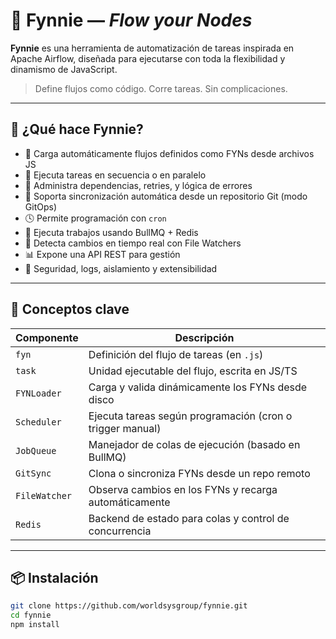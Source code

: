 # 🌸 Fynnie — *Flow your Nodes*

**Fynnie** es una herramienta de automatización de tareas inspirada en Apache Airflow, diseñada para ejecutarse con toda la flexibilidad y dinamismo de JavaScript.

> Define flujos como código. Corre tareas. Sin complicaciones.  

---

## 🚀 ¿Qué hace Fynnie?

- 📁 Carga automáticamente flujos definidos como FYNs desde archivos JS
- 🔁 Ejecuta tareas en secuencia o en paralelo
- 🧠 Administra dependencias, retries, y lógica de errores
- 🧠 Soporta sincronización automática desde un repositorio Git (modo GitOps)
- 🕓 Permite programación con `cron`
- 🧩 Ejecuta trabajos usando BullMQ + Redis
- 🔄 Detecta cambios en tiempo real con File Watchers
- 📊 Expone una API REST para gestión
- 🔐 Seguridad, logs, aislamiento y extensibilidad

---

## 🧱 Conceptos clave

| Componente         | Descripción                                                                 |
|--------------------|-----------------------------------------------------------------------------|
| `fyn`              | Definición del flujo de tareas (en `.js`)                                   |
| `task`             | Unidad ejecutable del flujo, escrita en JS/TS                              |
| `FYNLoader`        | Carga y valida dinámicamente los FYNs desde disco                           |
| `Scheduler`        | Ejecuta tareas según programación (cron o trigger manual)                   |
| `JobQueue`         | Manejador de colas de ejecución (basado en BullMQ)                         |
| `GitSync`          | Clona o sincroniza FYNs desde un repo remoto                               |
| `FileWatcher`      | Observa cambios en los FYNs y recarga automáticamente                      |
| `Redis`            | Backend de estado para colas y control de concurrencia                     |

---

## 📦 Instalación

```bash
git clone https://github.com/worldsysgroup/fynnie.git
cd fynnie
npm install
